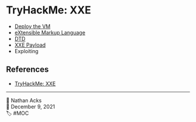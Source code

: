 # TryHackMe: XXE

* [Deploy the VM](../log/2021-12-09%20TryHackMe%20-%20Complete%20Beginner%20(Supplements).md)
* [eXtensible Markup Language](../log/2021-12-09%20TryHackMe%20-%20Complete%20Beginner%20(Supplements).md)
* [DTD](../log/2021-12-09%20TryHackMe%20-%20Complete%20Beginner%20(Supplements).md)
* [XXE Payload](../log/2021-12-09%20TryHackMe%20-%20Complete%20Beginner%20(Supplements).md)
* Exploiting

## References

* [TryHackMe: XXE](https://tryhackme.com/room/xxe)

- - - -

👤 Nathan Acks  
📅 December 9, 2021  
🏷️ #MOC
